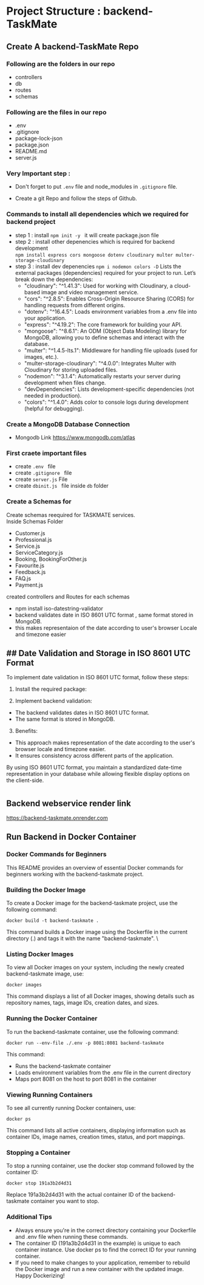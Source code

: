 # Project Structure : backend-TaskMate

## Create A backend-TaskMate Repo

### Following are the folders in our repo

- controllers
- db
- routes
- schemas

### Following are the files in our repo

- .env
- .gitignore
- package-lock-json
- package.json
- README.md
- server.js

### Very Important step :

- Don't forget to put `.env` file and node_modules in `.gitignore` file.

- Create a git Repo and follow the steps of Github.

### Commands to install all dependencies which we required for backend project

- step 1 : install `npm init -y ` it will create package.json file
- step 2 : install other depenencies which is required for backend development \
  `npm install express cors mongoose dotenv cloudinary multer multer-storage-cloudinary`
- step 3 : install dev depenencies
  `npm i nodemon colors -D`
  Lists the external packages (dependencies) required for your project to run.
  Let’s break down the dependencies:
  - "cloudinary": "^1.41.3":
    Used for working with Cloudinary, a cloud-based image and video management service.
  - "cors": "^2.8.5":
    Enables Cross-Origin Resource Sharing (CORS) for handling requests from different origins.
  - "dotenv": "^16.4.5":
    Loads environment variables from a .env file into your application.
  - "express": "^4.19.2":
    The core framework for building your API.
  - "mongoose": "^8.6.1":
    An ODM (Object Data Modeling) library for MongoDB, allowing you to define schemas and interact with the database.
  - "multer": "^1.4.5-lts.1":
    Middleware for handling file uploads (used for images, etc.).
  - "multer-storage-cloudinary": "^4.0.0":
    Integrates Multer with Cloudinary for storing uploaded files.
  - "nodemon": "^3.1.4":
    Automatically restarts your server during development when files change.
  - "devDependencies":
    Lists development-specific dependencies (not needed in production).
  - "colors": "^1.4.0":
    Adds color to console logs during development (helpful for debugging).

### Create a MongoDB Database Connection

- Mongodb Link https://www.mongodb.com/atlas

### First craete important files

- create `.env ` file
- create `.gitignore ` file
- create `server.js` File
- create `dbinit.js ` file inside `db` folder

### Create a Schemas for

Create schemas reequired for TASKMATE services. \
Inside Schemas Folder

- Customer.js
- Professional.js
- Service.js
- ServiceCategory.js
- Booking, BookingForOther.js
- Favourite.js
- Feedback.js
- FAQ.js
- Payment.js

created controllers and Routes for each schemas

- npm install iso-datestring-validator
- backend validates date in ISO 8601 UTC format , same format stored in MongoDB.
- this makes representaion of the date according to user's browser Locale and timezone easier

## ## Date Validation and Storage in ISO 8601 UTC Format

To implement date validation in ISO 8601 UTC format, follow these steps:

1. Install the required package:

2. Implement backend validation:

- The backend validates dates in ISO 8601 UTC format.
- The same format is stored in MongoDB.

3. Benefits:

- This approach makes representation of the date according to the user's browser locale and timezone easier.
- It ensures consistency across different parts of the application.

By using ISO 8601 UTC format, you maintain a standardized date-time representation in your database while allowing flexible display options on the client-side.

#

## Backend webservice render link

https://backend-taskmate.onrender.com

## Run Backend in Docker Container

### Docker Commands for Beginners

This README provides an overview of essential Docker commands for beginners working with the backend-taskmate project.

### Building the Docker Image

To create a Docker image for the backend-taskmate project, use the following command:

```
docker build -t backend-taskmate .
```

This command builds a Docker image using the Dockerfile in the current directory (.) and tags it with the name "backend-taskmate". \

### Listing Docker Images

To view all Docker images on your system, including the newly created backend-taskmate image, use:

```
docker images
```

This command displays a list of all Docker images, showing details such as repository names, tags, image IDs, creation dates, and sizes.

### Running the Docker Container

To run the backend-taskmate container, use the following command:

```
docker run --env-file ./.env -p 8081:8081 backend-taskmate
```

This command:

- Runs the backend-taskmate container
- Loads environment variables from the .env file in the current directory
- Maps port 8081 on the host to port 8081 in the container

### Viewing Running Containers

To see all currently running Docker containers, use:

```
docker ps
```

This command lists all active containers, displaying information such as container IDs, image names, creation times, status, and port mappings.

### Stopping a Container

To stop a running container, use the docker stop command followed by the container ID:

```
docker stop 191a3b2d4d31
```

Replace 191a3b2d4d31 with the actual container ID of the backend-taskmate container you want to stop.

### Additional Tips

- Always ensure you're in the correct directory containing your Dockerfile and .env file when running these commands.
- The container ID (191a3b2d4d31 in the example) is unique to each container instance. Use docker ps to find the correct ID for your running container.
- If you need to make changes to your application, remember to rebuild the Docker image and run a new container with the updated image. \
  Happy Dockerizing!
